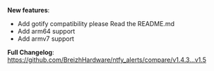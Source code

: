 **New features**:
- Add gotify compatibility please Read the README.md
- Add arm64 support
- Add armv7 support

**Full Changelog**: https://github.com/BreizhHardware/ntfy_alerts/compare/v1.4.3...v1.5